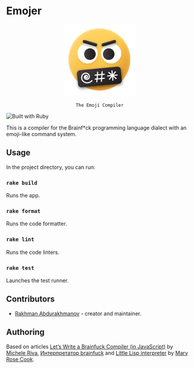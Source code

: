 # Emojer

<div align="center">
    <img src="./assets/icons/emoji.png" alt="Emojer logo" with="192" height="192" />

    The Emoji Compiler

</div>

![Built with Ruby](https://img.shields.io/badge/Ruby-CC342D?style=for-the-badge&logo=ruby&logoColor=white)

This is a compiler for the Brainf\*ck programming language dialect with an emoji-like command system.

## Usage

In the project directory, you can run:

### `rake build`

Runs the app.

### `rake format`

Runs the code formatter.

### `rake lint`

Runs the code linters.

### `rake test`

Launches the test runner.

## Contributors

- [Rakhman Abdurakhmanov](https://crystallographer.github.io) - creator and maintainer.

## Authoring

Based on articles [Let’s Write a Brainfuck Compiler (in JavaScript)](https://itnext.io/lets-write-a-brainfuck-compiler-aaa7cfd449b0) by
[Michele Riva](https://micheleriva.medium.com), [Интерпретатор brainfuck](https://pythonworld.ru/primery-programm/interpretator-brainfuck.html) and [Little Lisp interpreter](https://maryrosecook.com/blog/post/little-lisp-interpreter) by [Mary Rose Cook](https://maryrosecook.com).
